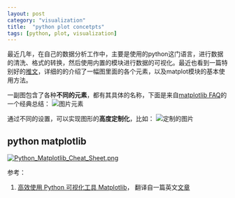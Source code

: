 ```yaml
---
layout: post
category: "visualization"
title:  "python plot concetpts"
tags: [python, plot, visualization]
---
```


最近几年，在自己的数据分析工作中，主要是使用的python这门语言，进行数据的清洗、格式的转换，然后使用内置的模块进行数据的可视化。最近也看到一篇特别好的[推文](https://mp.weixin.qq.com/s/N7xfGXRJXK0UyOIfR-GBUQ)，详细的的介绍了一幅图里面的各个元素，以及matplot模块的基本使用方法。

一副图包含了各种**不同的元素**，都有其具体的名称，下面是来自[matplotlib FAQ](https://matplotlib.org/faq/usage_faq.html)的一个经典总结：
![图片元素](https://matplotlib.org/_images/sphx_glr_anatomy_001.png)


通过不同的设置，可以实现图形的**高度定制化**，比如：
![定制的图片](http://pbpython.com/images/matplotlib-pbpython-example.png)


## python matplotlib

[![Python_Matplotlib_Cheat_Sheet.png](https://i.loli.net/2018/02/09/5a7d613f31797.png)](https://i.loli.net/2018/02/09/5a7d613f31797.png)

参考：

1. [高效使用 Python 可视化工具 Matplotlib](https://mp.weixin.qq.com/s/N7xfGXRJXK0UyOIfR-GBUQ)， 翻译自一篇英文[文章](http://pbpython.com/effective-matplotlib.html)